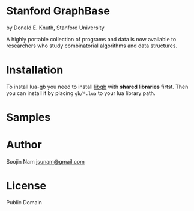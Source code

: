 Stanford GraphBase
==========================================================
by Donald E. Knuth, Stanford University

A highly portable collection of programs and data is now
available to researchers who study combinatorial algorithms and data
structures.

Installation
============
To install lua-gb you need to install [libgb](https://www-cs-faculty.stanford.edu/~knuth/sgb.html) with **shared libraries** firtst. Then you can install it by placing `gb/*.lua` to your lua library path.

Samples
=======

Author
======
Soojin Nam jsunam@gmail.com

License
=======
Public Domain
